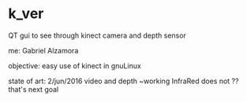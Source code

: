 # k_ver

QT gui to see through kinect camera and depth sensor

me:
	Gabriel Alzamora
	
objective:
	easy use of kinect in gnuLinux


state of art:
  2/jun/2016  video and depth ~working
              InfraRed does not ?? that's next goal
  
